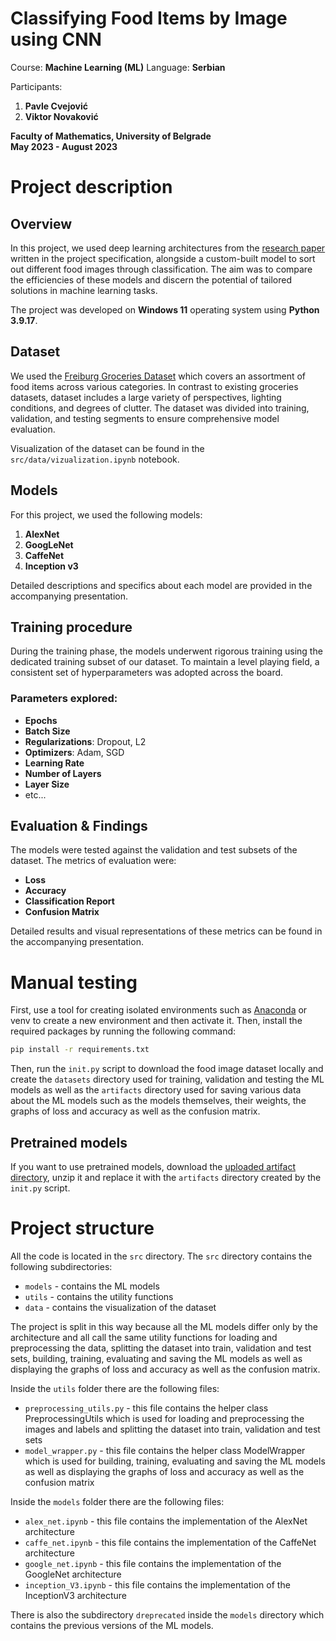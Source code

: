 # Classifying Food Items by Image using CNN

Course: **Machine Learning (ML)**
Language: **Serbian** <br>

Participants:
1. **Pavle Cvejović** <br>
2. **Viktor Novaković** <br>

**Faculty of Mathematics, University of Belgrade** <br>
**May 2023 - August 2023**

# Project description

## Overview
In this project, we used deep learning architectures from the [research paper](http://cs231n.stanford.edu/reports/2017/pdfs/607.pdf) written in the project specification, alongside a custom-built model to sort out different food images through classification. The aim was to compare the efficiencies of these models and discern the potential of tailored solutions in machine learning tasks.

The project was developed on **Windows 11** operating system using **Python 3.9.17**. 

## Dataset
We used the [Freiburg Groceries Dataset](http://aisdatasets.informatik.uni-freiburg.de/freiburg_groceries_dataset) which covers an assortment of food items across various categories. In contrast to existing groceries datasets, dataset includes a large variety of perspectives, lighting conditions, and degrees of clutter. The dataset was divided into training, validation, and testing segments to ensure comprehensive model evaluation.

Visualization of the dataset can be found in the `src/data/vizualization.ipynb` notebook.

## Models

For this project, we used the following models:

1. **AlexNet**
2. **GoogLeNet**
3. **CaffeNet**
4. **Inception v3**

Detailed descriptions and specifics about each model are provided in the accompanying presentation.

## Training procedure
During the training phase, the models underwent rigorous training using the dedicated training subset of our dataset. To maintain a level playing field, a consistent set of hyperparameters was adopted across the board. 

### Parameters explored:
- **Epochs**
- **Batch Size**
- **Regularizations**: Dropout, L2
- **Optimizers**: Adam, SGD
- **Learning Rate**
- **Number of Layers**
- **Layer Size**
- etc...

## Evaluation & Findings
The models were tested against the validation and test subsets of the dataset. The metrics of evaluation were:
- **Loss**
- **Accuracy**
- **Classification Report**
- **Confusion Matrix**

Detailed results and visual representations of these metrics can be found in the accompanying presentation.

# Manual testing

First, use a tool for creating isolated environments such as [Anaconda](https://www.anaconda.com/) or venv to create a new environment and then activate it. Then, install the required packages by running the following command:

```bash
pip install -r requirements.txt
```

Then, run the `init.py` script to download the food image dataset locally and create the `datasets` directory used for training, validation and testing the ML models as well as the `artifacts` directory used for saving various data about the ML models such as the models themselves, their weights, the graphs of loss and accuracy as well as the confusion matrix.

## Pretrained models

If you want to use pretrained models, download the [uploaded artifact directory](https://drive.google.com/file/d/1ySYOERs3l0AjD_z9YWQuKZHuGwZj6QXB/view), unzip it and replace it with the `artifacts` directory created by the `init.py` script.

# Project structure

All the code is located in the `src` directory. The `src` directory contains the following subdirectories:
- `models` - contains the ML models
- `utils` - contains the utility functions
- `data` - contains the visualization of the dataset

The project is split in this way because all the ML models differ only by the architecture and all call the same utility functions for loading and preprocessing the data, splitting the dataset into train, validation and test sets, building, training, evaluating and saving the ML models as well as displaying the graphs of loss and accuracy as well as the confusion matrix.

Inside the `utils` folder there are the following files:
- `preprocessing_utils.py` - this file contains the helper class PreprocessingUtils which is used for loading and preprocessing the images and labels and splitting the dataset into train, validation and test sets
- `model_wrapper.py` - this file contains the helper class ModelWrapper which is used for building, training, evaluating and saving the ML models as well as displaying the graphs of loss and accuracy as well as the confusion matrix

Inside the `models` folder there are the following files:
- `alex_net.ipynb` - this file contains the implementation of the AlexNet architecture
- `caffe_net.ipynb` - this file contains the implementation of the CaffeNet architecture
- `google_net.ipynb` - this file contains the implementation of the GoogleNet architecture
- `inception_V3.ipynb` - this file contains the implementation of the InceptionV3 architecture

There is also the subdirectory `dreprecated` inside the `models` directory which contains the previous versions of the ML models.